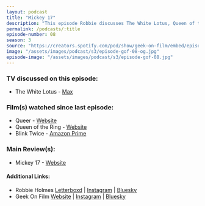 ```yaml
---
layout: podcast
title: "Mickey 17"
description: "This episode Robbie discusses The White Lotus, Queen of the Ring, Blink Twice and Queer with a main review of Mickey 17."
permalink: /podcasts/:title
episode-number: 08
season: 3
source: "https://creators.spotify.com/pod/show/geek-on-film/embed/episodes/S3-E08---Mickey-17-e3014no/a-abqv1fc"
image: "/assets/images/podcast/s3/episode-gof-08-og.jpg"
episode-image: "/assets/images/podcast/s3/episode-gof-08.jpg"
---
```

<section>
  <h3>TV discussed on this episode:</h3>
  <ul>
    <li>The White Lotus - <a href="https://www.max.com/shows/white-lotus/14f9834d-bc23-41a8-ab61-5c8abdbea505">⁠Max⁠</a></li>
  </ul>
</section>
<section>
  <h3>Film(s) watched since last episode:</h3>
    <ul>
      <li>Queer - <a href="https://a24films.com/films/queer#watch-now">⁠Website</a></li>
      <li>Queen of the Ring - <a href="https://www.queenofthering.movie/">⁠Website</a></li>
      <li>⁠Blink Twice - <a href="https://www.amazon.com/gp/video/detail/B0DCNQ4QQR/ref=atv_dp_share_cu_r">⁠Amazon Prime</a>⁠</li>
    </ul>
</section>
<section>
  <h3>Main Review(s):</h3>
  <ul>
    <li>Mickey 17 - <a href="https://www.mickey17movie.com/">⁠Website</a></li>
  </ul>
</section>
<section>
<h4>Additional Links:</h4>
<ul>
  <li>Robbie Holmes <a href="https://letterboxd.com/robbiethegeek/" rel="ugc noopener noreferrer" target="_blank">Letterboxd</a> | <a href="https://www.instagram.com/robbiethegeek/" rel="ugc noopener noreferrer" target="_blank">Instagram</a> | <a href="https://bsky.app/profile/robbiethegeek.bsky.social" rel="ugc noopener noreferrer" target="_blank">Bluesky</a></li>
<li>Geek On Film <a href="https://geekonfilm.com/" rel="ugc noopener noreferrer" target="_blank">Website</a> | <a href="https://www.instagram.com/geekonfilmcom/" rel="ugc noopener noreferrer" target="_blank">Instagram</a> | <a href="https://bsky.app/profile/geekonfilm.bsky.social" rel="ugc noopener noreferrer" target="_blank">Bluesky</a></li></ul>
</section>
